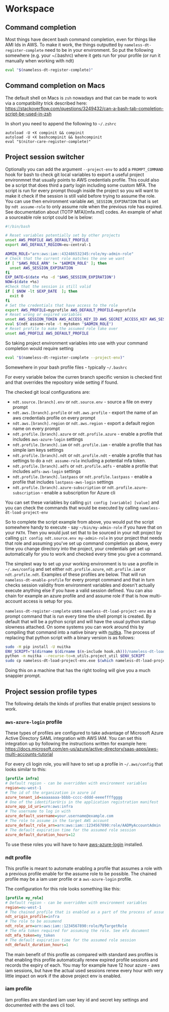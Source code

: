 # Workspace
## Command completion

Most things have decent bash command completion, even for things like AMI Ids in AWS. To make it work, the things
outputted by `nameless-dt-register-complete` need to be in your environment. So put the following somewhere
(e.g. your ~/.bashrc) where it gets run for your profile (or run it manually when working with ndt)

```bash
eval "$(nameless-dt-register-complete)"
```

## Command completion on Macs

The default shell on Macs is `zsh` nowadays and that can be made to work via a compatibility trick described here:
https://stackoverflow.com/questions/3249432/can-a-bash-tab-completion-script-be-used-in-zsh

In short you need to append the following to `~/.zshrc`
```shell
autoload -U +X compinit && compinit
autoload -U +X bashcompinit && bashcompinit
eval "$(nitor-care-register-complete)"
```

## Project session switcher

Optionally you can add the argument `--project-env` to add a `PROMPT_COMMAND` hook for bash to check git
local variables to export a useful project environmnet that usually points to AWS credentials profile.
This could also be a script that does third a party login including some custom MFA. The script
is run for every prompt though inside the project so you will want to make it check if the session is still
valid before trying to assume the role. You can use then environment variable `AWS_SESSION_EXPIRATION` that
is set by `ndt assume-role` to only assume role when the previous role has expired. See documentation about
(TOTP MFA)[mfa.md] codes. An example of what a sourceable role script could be is below:

```bash
#!/bin/bash

# Reset variables potentially set by other projects
unset AWS_PROFILE AWS_DEFAULT_PROFILE
export AWS_DEFAULT_REGION=eu-central-1

ADMIN_ROLE="arn:aws:iam::432486532345:role/my-admin-role"
# Check that the current role matches the one we want
if [ "$AWS_ROLE_ARN" != "$ADMIN_ROLE" ]; then
  unset AWS_SESSION_EXPIRATION
fi
EXP_DATE=$(date +%s -d "$AWS_SESSION_EXPIRATION")
NOW=$(date +%s)
#Check that the session is still valid
if [ $NOW -lt $EXP_DATE  ]; then
  exit 0
fi
# Set the credentials that have access to the role
export AWS_PROFILE=myprofile AWS_DEFAULT_PROFILE=myprofile
# Reset wrong or expired variables
unset AWS_SESSION_TOKEN AWS_ACCESS_KEY_ID AWS_SECRET_ACCESS_KEY AWS_SESSION_EXPIRATION AWS_ROLE_ARN
eval $(ndt assume-role -t mytoken "$ADMIN_ROLE")
# Reset profile to make the assumed role take over
unset AWS_PROFILE AWS_DEFAULT_PROFILE
```

So taking project environment variables into use with your command completion would require setting

```bash
eval "$(nameless-dt-register-complete --project-env)"
```

Somewehere in your bash profile files - typically `~/.bashrc`

For every variable below the curren branch specific version is checked first and that overrides
the repository wide setting if found.

The checked git local configurations are:
* `ndt.source.[branch].env` or `ndt.source.env` - source a file on every prompt
* `ndt.aws.[branch].profile` or `ndt.aws.profile` - export the name of an aws credentials profile on every prompt
* `ndt.aws.[branch].region` or `ndt.aws.region` - export a default region name on every prompt
* `ndt.profile.[branch].azure` or `ndt.profile.azure` - enable a profile that includes `aws-azure-login` settings
* `ndt.profile.[branch].iam` or `ndt.profile.iam` - enable a profile that has simple iam keys settings
* `ndt.profile.[branch].ndt` or `ndt.profile.ndt` - enable a profile that has settings to do a `ndt assume-role` including a potential mfa token.
* `ndt.profile.[branch].adfs` or `ndt.profile.adfs` - enable a profile that includes `adfs-aws-login` settings
* `ndt.profile.[branch].lastpass` or `ndt.profile.lastpass` - enable a profile that includes `lastpass-aws-login` settings
* `ndt.profile.[branch].azure-subscription`  or `ndt.profile.azure-subscription` - enable a subscription for Azure cli

You can set these variables by calling `git config [variable] [value]` and you can check the commands
that would be executed by calling `nameless-dt-load-project-env`

So to complete the script example from above, you would put the script somewhere handy to execute -
say `~/bin/my-admin-role` if you have that on your `PATH`. Then you would just set that to be
sourced in your ndt project by calling `git config ndt.source.env my-admin-role` in your project
that needs that role and assuming you've set up command completion as above, every time you
change directory into the project, your credentials get set up automatically for you to work and
checked every time you give a command.

The simplest way to set up your working environment is to use a profile in `~/.aws/config` and
set either `ndt.profile.azure`, `ndt.profile.iam` or `ndt.profile.ndt`. Examples of these
profiles are below. That will run `nameless-dt-enable-profile` for every prompt command and that in
turn checks session validity from environment variables and doesn't actually execute anything
else if you have a valid session defined. You can also chain for example an azure profile and
and assume role if that is how multi-account access is setup for you.

`nameless-dt-register-complete` uses `nameless-dt-load-project-env` as a prompt command that is run
every time the shell prompt is created. By default that will be a python script and will have
the usual python startup slowness attached. On some systems you can work around this by compiling
that command into a native binary with [nuitka](http://nuitka.net/). The process of replacing
that python script with a binary version is as follows: 

```bash
sudo -H pip install -U nuitka
ENV_SCRIPT="$(dirname $(dirname $(n-include hook.sh)))/nameless-dt-load-project-env.py"
python -m nuitka --recurse-to=n_utils.project_util $ENV_SCRIPT
sudo cp nameless-dt-load-project-env.exe $(which nameless-dt-load-project-env)
```

Doing this on a machine that has the right tooling will give you a much snappier prompt.

## Project session profile types

The following details the kinds of profiles that enable project sessions to work.

### `aws-azure-login` profile

These types of profiles are configured to take advantage of Microsoft Azure Active Directory
SAML integration with AWS IAM. You can set this integration up by following the instructions
written for example here: https://docs.microsoft.com/en-us/azure/active-directory/saas-apps/aws-multi-accounts-tutorial

For every cli login role, you will have to set up a profile in `~/.aws/config` that looks similar
to this:

```ini
[profile infra]
# Default region - can be overridden with environment variables
region=eu-west-1
# The id of the organization in azure id
azure_tenant_id=aaaaaaaa-bbbb-cccc-dddd-eeeeffffgggg
# One of the identifierUris in the application registration manifest
azure_app_id_uri=urn:aws:infra
# The username to log in with
azure_default_username=your.username@example.com
# The role to assume in the target AWS account
azure_default_role_arn=arn:aws:iam::1234567890:role/AADMyAccountAdmin
# The default expiration time for the assumed role session
azure_default_duration_hours=12
```

To use these roles you will have to have [aws-azure-login](https://www.npmjs.com/package/aws-azure-login)
installed.

### ndt profile

This profile is meant to automate enabling a profile that assumes a role
with a previous profile enable for the assume role to be possible. The chained
profile may be a iam user profile or a `aws-azure-login` profile.

The configuration for this role looks something like this:

```ini
[profile my_role]
# Default region - can be overridden with environment variables
region=eu-west-1
# The chained profile that is enabled as a part of the process of assuming this role
ndt_origin_profile=infra
# The role to be assumend
ndt_role_arn=arn:aws:iam::1234567890:role/MyTargetRole
# The mfa token required for assuming the role. See mfa document
ndt_mfa_token=my_token
# The default expiration time for the assumed role session
ndt_default_duration_hours=1
```

The main benefit of this profile as compared with standard aws profiles is that
enabling this profile automatically renew expired profile sessions and records
the expiry of each. You may for example have 12 hour azure - aws iam sessions, but
have the actual used sessions renew every hour with very little impact on work if
the above project env is enabled.

### iam profile

Iam profiles are standard iam user key id and secret key settings and documented
with the aws cli tool.
